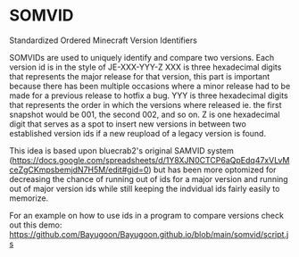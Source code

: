 # SOMVID
Standardized Ordered Minecraft Version Identifiers

SOMVIDs are used to uniquely identify and compare two versions.
Each version id is in the style of JE-XXX-YYY-Z
XXX is three hexadecimal digits that represents the major release for that version, this part is important because there has been multiple occasions where a minor release had to be made for a previous release to hotfix a bug.
YYY is three hexadecimal digits that represents the order in which the versions where released ie. the first snapshot would be 001, the second 002, and so on.
Z is one hexadecimal digit that serves as a spot to insert new versions in between two established version ids if a new reupload of a legacy version is found.

This idea is based upon bluecrab2's original SAMVID system (https://docs.google.com/spreadsheets/d/1Y8XJN0CTCP6aQpEdq47xVLvMceZgCKmpsbemjdN7H5M/edit#gid=0) but has been more optomized for decreasing the chance of running out of ids for a major version and running out of major version ids while still keeping the indvidual ids fairly easily to memorize.

For an example on how to use ids in a program to compare versions check out this demo: https://github.com/Bayugoon/Bayugoon.github.io/blob/main/somvid/script.js
